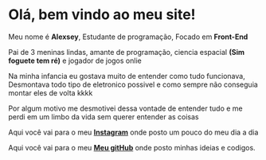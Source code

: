 <html>
<head>
    <meta charset="UTF-8">
    <meta name="viewport" content="width=device-width, initial-scale=1.0">
    <title>Alexsey Batista</title>
    <link rel="stylesheet" href="resetcs.css">
</head>
    <body>
        <h1 id="Ola">Olá, bem vindo ao meu site!</h1>
        <p class="textos">Meu nome é <strong>Alexsey</strong>, Estudante de programação, Focado em <strong>Front-End</strong></p>
        <p id="textos"> Pai de 3 meninas lindas, amante de programação, ciencia espacial <strong>(Sim foguete tem ré)</strong> e jogador de jogos onlie </p>
        <p id="textos">Na minha infancia eu gostava muito de entender como tudo funcionava, Desmontava todo tipo de eletronico possivel e como sempre não conseguia montar eles de volta kkkk</p>
        <p id="textos">Por algum motivo me desmotivei dessa vontade de entender tudo e me perdi em um limbo da vida sem querer entender as coisas</p>
    </body>
<footer>
    <p  id="meusLinks1">Aqui você vai para o meu <a href="https://www.instagram.com/alexsey.batista/"><strong>Instagram</strong></a> onde posto um pouco do meu dia a dia</p>
    <p  id="meusLinks2">Aqui você vai para o meu <a href="https://github.com/AlexseySilva"><strong>Meu gitHub</strong></a> onde posto minhas ideias e codigos.</p>
</footer>
</html>
